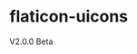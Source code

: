 # flaticon-uicons

<!-- from:https://github.com/esaturn --> 
<!-- thanks: https://www.flaticon.com/uicons/interface-icons --> 
<link rel='stylesheet' href='https://cdn.jsdelivr.net/gh/esaturn/flaticon-uicons@V2.0.0/uicons.css'>

V2.0.0 Beta
